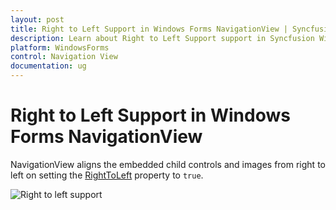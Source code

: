 ```yaml
---
layout: post
title: Right to Left Support in Windows Forms NavigationView | Syncfusion
description: Learn about Right to Left Support support in Syncfusion Windows Forms NavigationView control and more details.
platform: WindowsForms
control: Navigation View 
documentation: ug
---
```


# Right to Left Support in Windows Forms NavigationView

NavigationView aligns the embedded child controls and images from right to left on setting the [RightToLeft](https://learn.microsoft.com/en-us/dotnet/api/system.windows.forms.control.righttoleft?redirectedfrom=MSDN&view=netframework-4.7.2#System_Windows_Forms_Control_RightToLeft) property to `true`.

![Right to left support](Right-To-Left-Support_images/Right-To-Left-Support_img1.jpeg)



